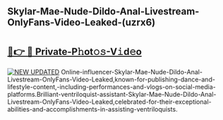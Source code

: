 ## Skylar-Mae-Nude-Dildo-Anal-Livestream-OnlyFans-Video-Leaked-(uzrx6)


# <h2><a href="https://mediaupload.pro?-19M">🔗👉 🔴 Private-P𝚑ot𝚘𝚜-V𝚒d𝚎o</a></h2>

[![NEW UPDATED](https://i.imgur.com/0qMVB7G.gif)](https://mediaupload.pro?-19M)
Online-influencer-Skylar-Mae-Nude-Dildo-Anal-Livestream-OnlyFans-Video-Leaked,known-for-publishing-dance-and-lifestyle-content,-including-performances-and-vlogs-on-social-media-platforms.Brilliant-ventriloquist-assistant-Skylar-Mae-Nude-Dildo-Anal-Livestream-OnlyFans-Video-Leaked,celebrated-for-their-exceptional-abilities-and-accomplishments-in-assisting-ventriloquists.  